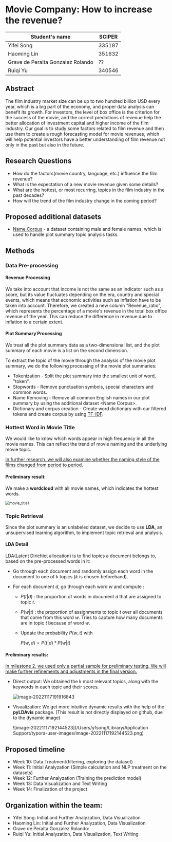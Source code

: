 # Movie Company: How to increase the revenue?


| Student's name | SCIPER |
| -------------- | ------ |
|Yifei Song |335187 |
|Haoming Lin |351632 |
|Grave de Peralta Gonzalez Rolando  |?? |
|Ruiqi Yu |340546 |


## Abstract

The film industry market size can be up to two hundred billion USD every year, which is a big part of the economy, and proper data analysis can benefit its growth.
For investors, the level of box office is the criterion for the success of the movie, and the correct predictions of revenue help the better allocation of investment capital and higher income of the film industry.
Our goal is to study some factors related to film revenue and then use them to create a rough forecasting model for movie revenues, which will help potential investors have a better understanding of film revenue not only in the past but also in the future.

## Research Questions

- How do the factors(movie country, language, etc.) influence the film revenue?
- What is the expectation of a new movie revenue given some details?
- What are the hottest, or most recurring, topics in the film industry in the past decades?
- How will the trend of the film industry change in the coming period?

## Proposed additional datasets

- [Name Corpus](https://www.kaggle.com/datasets/nltkdata/names?resource=download) - a dataset containing male and female names, which is used to handle plot summary topic analysis tasks.

## Methods

### Data Pre-processing

#### Revenue Processing

We take into account that income is not the same as an indicator such as a score, but its value fluctuates depending on the era, country and special events, which means that economic activities such as inflation have to be taken into account. Therefore, we created a new column "Revenue_ratio", which represents the percentage of a movie's revenue in the total box office revenue of the year. This can reduce the difference in revenue due to inflation to a certain extent.

#### Plot Summary Processing

We treat all the plot summary data as a two-dimensional list, and the plot summary of each movie is a list on the second dimension.

To extract the topic of the movie through the analysis of the movie plot summary, we do the following processing of the movie plot summaries:

- Tokenization - Split the plot summary into the smallest unit of word, "token".
- Stopwords - Remove punctuation symbols, special characters and common words.
- Name Removing - Remove all common English names in our plot summary by using the additional dataset \<Name Corpus\>.
- Dictionary and corpus creation - Create word dictionary with our filtered tokens and create corpus by using [TF-IDF](https://fr.wikipedia.org/wiki/TF-IDF#:~:text=Le%20TF%2DIDF%20(de%20l,dans%20la%20fouille%20de%20textes)).



### Hottest Word in Movie Title

We would like to know which words appear in high frequency in all the movie names. This can reflect the trend of movie naming and the underlying movie topic.

<u>In further research, we will also examine whether the naming style of the films changed from period to period.</u>

#### Preliminary result:

We make a **wordcloud** with all movie names, which indicates the hottest words.

<img src="/Users/yfsong/Desktop/EPFL/Ada/ADA2022/Project/ada-2022-project-datakungfu/images/movie_title1.png" alt="movie_title1" style="zoom:80%;" />

### Topic Retrieval

Since the plot summary is an unlabeled dataset, we decide to use **LDA**, an unsupervised learning algorithm, to implement topic retrieval and analysis. 

#### LDA Detail

LDA(Latent Dirichlet allocation) is to find topics a document belongs to, based on the pre-processed words in it:

- Go through each document and randomly assign each word in the document to one of $k$ topics ($k$ is chosen beforehand).

- For each document $d$, go through each word $w$ and compute :

  - $P(t|d)$ : the proportion of words in document $d$ that are assigned to topic $t$.

  - $P(w|t$) : the proportion of assignments to topic *t* over all documents that come from this word *w*. Tries to capture how many documents are in topic $t$ because of word $w$.

  - Update the probability $P(w, t)$ with 

    ​$P(w,d) = P(t|d) *P(w|t)$

#### Preliminary results:

<u>In milestone 2, we used only a partial sample for preliminary testing. We will make further refinements and adjustments in the final version.</u>

- Direct output: We obtained the k most relevant topics, along with the keywords in each topic and their scores.

  <img src="/Users/yfsong/Library/Application Support/typora-user-images/image-20221117191916843.png" alt="image-20221117191916843"  />

- Visualization: We get more intuitive dynamic results with the help of the **pyLDAvis** package. (This result is not directly displayed on github, due to the dynamic image)

  ![image-20221117192144523](/Users/yfsong/Library/Application Support/typora-user-images/image-20221117192144523.png)

## Proposed timeline

- Week 10: Data Treatment(filtering, exploring the dataset)
- Week 11: Initial Analyzation (Simple calculation and NLP treatment on the datasets)
- Week 12: Further Analyzation (Training the prediction model)
- Week 13: Data Visualization and Text Writing
- Week 14: Finalization of the project


## Organization within the team:

- Yifei Song: Initial and Further Analyzation, Data Visualization
- Haoming Lin: Initial and Further Analyzation, Data Visualization
- Grave de Peralta Gonzalez Rolando:
- Ruiqi Yu: Initial Analyzation, Data Visualization, Text Writing
